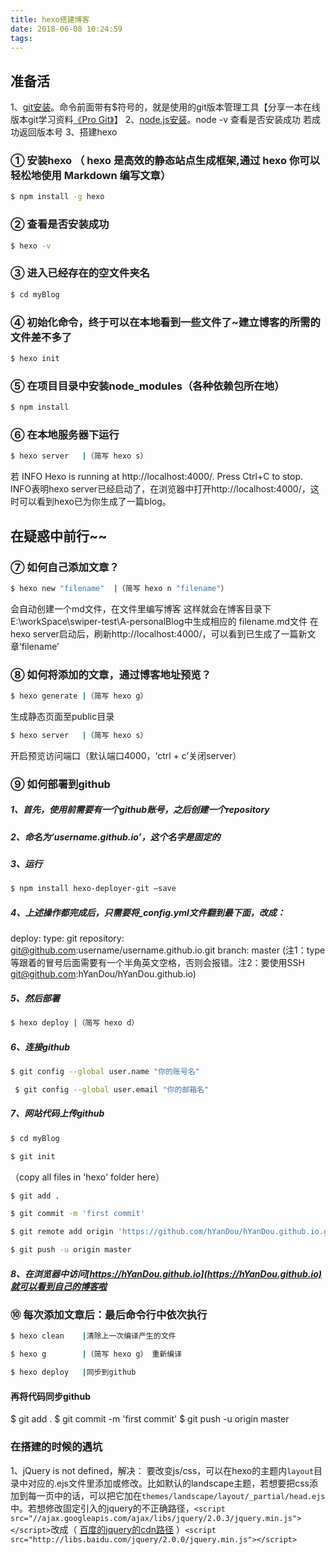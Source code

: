 ```yaml
---
title: hexo搭建博客
date: 2018-06-08 10:24:59
tags:
---
```


## 准备活
1、[git安装](https://git-scm.com/download/win)。命令前面带有$符号的，就是使用的git版本管理工具【分享一本在线版本git学习资料[《Pro Git》](http://iissnan.com/progit/)】
2、[node.js安装](https://nodejs.org/en/)。node -v 查看是否安装成功 若成功返回版本号
3、搭建hexo

###  ① 安装hexo （ hexo 是高效的静态站点生成框架,通过 hexo 你可以轻松地使用 Markdown 编写文章）
``` bash
$ npm install -g hexo
```

###  ② 查看是否安装成功
``` bash
$ hexo -v
```

###  ③ 进入已经存在的空文件夹名
``` bash
$ cd myBlog
```

###  ④ 初始化命令，终于可以在本地看到一些文件了~建立博客的所需的文件差不多了
``` bash
$ hexo init
```

###  ⑤ 在项目目录中安装node_modules（各种依赖包所在地）
``` bash
$ npm install
```

###  ⑥ 在本地服务器下运行
``` bash
$ hexo server   |（简写 hexo s）
```
若 INFO  Hexo is running at http://localhost:4000/. Press Ctrl+C to stop.
 INFO表明hexo server已经启动了，在浏览器中打开http://localhost:4000/，这时可以看到hexo已为你生成了一篇blog。


## 在疑惑中前行~~

###  ⑦ 如何自己添加文章？
``` bash
$ hexo new "filename"  |（简写 hexo n "filename"）
```
会自动创建一个md文件，在文件里编写博客
这样就会在博客目录下E:\workSpace\swiper-test\A-personalBlog中生成相应的 filename.md文件
在hexo server启动后，刷新http://localhost:4000/，可以看到已生成了一篇新文章‘filename’

###  ⑧ 如何将添加的文章，通过博客地址预览？
``` bash
$ hexo generate |（简写 hexo g）
```
生成静态页面至public目录
``` bash
$ hexo server   |（简写 hexo s）
```
开启预览访问端口（默认端口4000，‘ctrl + c’关闭server）

###  ⑨ 如何部署到github

##### 1、首先，使用前需要有一个github账号，之后创建一个repository

##### 2、命名为‘username.github.io’，这个名字是固定的

##### 3、运行
```bash
$ npm install hexo-deployer-git –save
```

##### 4、上述操作都完成后，只需要将_config.yml文件翻到最下面，改成：
deploy:
   type: git
   repository: git@github.com:username/username.github.io.git
   branch: master
  (注1：type等跟着的冒号后面需要有一个半角英文空格，否则会报错。注2：要使用SSH git@github.com:hYanDou/hYanDou.github.io)

##### 5、然后部署
```bash
$ hexo deploy |（简写 hexo d）
```

##### 6、连接github
```bash
$ git config --global user.name "你的账号名"
```
```bash
 $ git config --global user.email "你的邮箱名"
```

##### 7、网站代码上传github
```bash
$ cd myBlog
```
```bash
$ git init
```
（copy all files in 'hexo' folder here）
```bash
$ git add .
```
```bash
$ git commit -m 'first commit'
```
```bash
$ git remote add origin 'https://github.com/hYanDou/hYanDou.github.io.git'
```
```bash
$ git push -u origin master
```

##### 8、在浏览器中访问[https://hYanDou.github.io](https://hYanDou.github.io)就可以看到自己的博客啦

###  ⑩ 每次添加文章后：最后命令行中依次执行
```bash
$ hexo clean    |清除上一次编译产生的文件
```
```bash
$ hexo g        |（简写 hexo g） 重新编译
```
```bash
$ hexo deploy   |同步到github
```

#### 再将代码同步github
$ git add .
$ git commit -m 'first commit'
$ git push -u origin master

### 在搭建的时候的遇坑
1、jQuery is not defined，解决：
要改变js/css，可以在hexo的主题内```layout```目录中对应的.ejs文件里添加或修改。比如默认的landscape主题，若想要把css添加到每一页中的话，可以把它加在```themes/landscape/layout/_partial/head.ejs```中。若想修改固定引入的jquery的不正确路径，```<script src="//ajax.googleapis.com/ajax/libs/jquery/2.0.3/jquery.min.js"></script>```改成（ [百度的jquery的cdn路径](http://www.jq22.com/cdn/) ）```<script src="http://libs.baidu.com/jquery/2.0.0/jquery.min.js"></script>```
